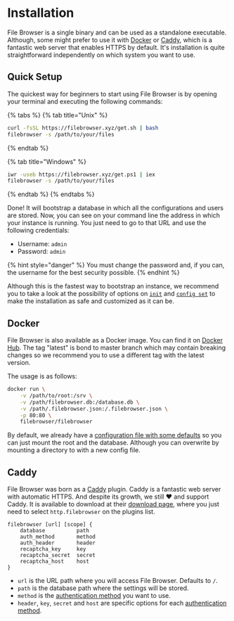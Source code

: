 # Installation

File Browser is a single binary and can be used as a standalone executable. Although, some might prefer to use it with [Docker](https://www.docker.com/) or [Caddy](https://caddyserver.com/), which is a fantastic web server that enables HTTPS by default. It's installation is quite straightforward independently on which system you want to use.

## Quick Setup

The quickest way for beginners to start using File Browser is by opening your terminal and executing the following commands:

{% tabs %}
{% tab title="Unix" %}
```bash
curl -fsSL https://filebrowser.xyz/get.sh | bash
filebrowser -s /path/to/your/files
```
{% endtab %}

{% tab title="Windows" %}
```bash
iwr -useb https://filebrowser.xyz/get.ps1 | iex
filebrowser -s /path/to/your/files
```
{% endtab %}
{% endtabs %}

Done! It will bootstrap a database in which all the configurations and users are stored. Now, you can see on your command line the address in which your instance is running. You just need to go to that URL and use the following credentials:

* Username: `admin`
* Password: `admin`

{% hint style="danger" %}
You must change the password and, if you can, the username for the best security possible.
{% endhint %}

Although this is the fastest way to bootstrap an instance, we recommend you to take a look at the possibility of options on [`init`]() and [`config set`](cli/filebrowser-config-set.md) to make the installation as safe and customized as it can be.

## Docker

File Browser is also available as a Docker image. You can find it on [Docker Hub](https://hub.docker.com/r/filebrowser/filebrowser). The tag "latest" is bond to master branch which may contain breaking changes so we recommend you to use a different tag with the latest version.

The usage is as follows:

```bash
docker run \
    -v /path/to/root:/srv \
    -v /path/filebrowser.db:/database.db \
    -v /path/.filebrowser.json:/.filebrowser.json \
    -p 80:80 \
    filebrowser/filebrowser
```

By default, we already have a [configuration file with some defaults](https://github.com/filebrowser/filebrowser/blob/master/.filebrowser.docker.json) so you can just mount the root and the database. Although you can overwrite by mounting a directory to with a new config file.

## Caddy

File Browser was born as a [Caddy](https://caddyserver.com/) plugin. Caddy is a fantastic web server with automatic HTTPS. And despite its growth, we still ❤ and support Caddy. It is available to download at their [download page](https://caddyserver.com/download), where you just need to select `http.filebrowser` on the plugins list.

```text
filebrowser [url] [scope] {
    database          path
    auth_method       method
    auth_header       header
    recaptcha_key     key
    recaptcha_secret  secret
    recaptcha_host    host
}    
```

* `url` is the URL path where you will access File Browser. Defaults to `/`.
* `path` is the database path where the settings will be stored.
* `method` is the [authentication method](configuration/authentication-method.md) you want to use.
* `header`, `key`, `secret` and `host` are specific options for each [authentication method](configuration/authentication-method.md).

